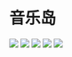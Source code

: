 # 音乐岛

<div class="image-slide">
<img src="https://img.xmummap.com/11_music%20%281%29.webp" />
<img src="https://img.xmummap.com/11_music%20%282%29.webp" />
<img src="https://img.xmummap.com/11_music%20%283%29.webp" />
<img src="https://img.xmummap.com/11_music%20%284%29.webp" />
<img src="https://img.xmummap.com/11_music%20%285%29.webp" />
</div>
